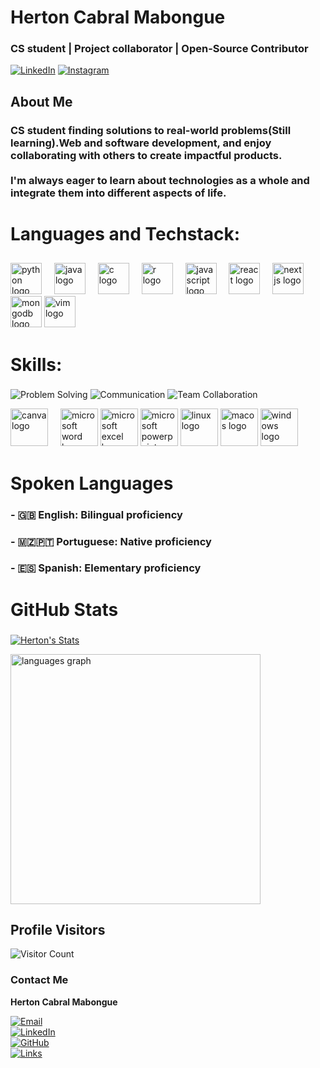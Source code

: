 <h1 align="left"> Herton Cabral Mabongue</h1>

 ### CS student | Project collaborator | Open-Source Contributor

[![LinkedIn](https://img.shields.io/badge/LinkedIn-0A66C2?style=for-the-badge&logo=linkedin&logoColor=white)](https://www.linkedin.com/in/herton13/)
[![Instagram](https://img.shields.io/badge/Instagram-E4405F?style=for-the-badge&logo=instagram&logoColor=white)](https://www.instagram.com/hert_on_cm)


## About Me

### <p align="left"> CS student finding solutions to real-world problems(Still learning).Web and software development, and enjoy collaborating with others to create impactful products.<br><br> I'm always eager to learn about technologies as a whole and integrate them into different aspects of life.</p>

# Languages and Techstack:

##
<div align="left">
  <img src="https://cdn.jsdelivr.net/gh/devicons/devicon/icons/python/python-original.svg" height="50" alt="python logo"  />
  <img width="12" />
  <img src="https://cdn.jsdelivr.net/gh/devicons/devicon/icons/java/java-original.svg" height="50" alt="java logo"  />
  <img width="12" />
  <img src="https://cdn.jsdelivr.net/gh/devicons/devicon/icons/c/c-original.svg" height="50" alt="c logo"  />
  <img width="12" />
  <img src="https://cdn.jsdelivr.net/gh/devicons/devicon/icons/r/r-original.svg" height="50" alt="r logo"  />
  <img width="12" />
  <img src="https://cdn.jsdelivr.net/gh/devicons/devicon/icons/javascript/javascript-original.svg" height="50" alt="javascript logo"  />
  <img width="12" />
  <img src="https://cdn.jsdelivr.net/gh/devicons/devicon/icons/react/react-original.svg" height="50" alt="react logo"  />
  <img width="12" />
  <img src="https://cdn.jsdelivr.net/gh/devicons/devicon/icons/nextjs/nextjs-original.svg" height="50" alt="nextjs logo"  />
  <img width="12" />
  <img src="https://cdn.jsdelivr.net/gh/devicons/devicon/icons/mongodb/mongodb-original.svg" height="50" alt="mongodb logo"  />
  <img src="https://cdn.jsdelivr.net/gh/devicons/devicon/icons/vim/vim-original.svg" height="50" alt="vim logo"  />
</div>

# Skills:

###
![Problem Solving](https://img.shields.io/badge/Problem_Solving-4CAF50?style=for-the-badge&logo=thinkpad&logoColor=white)
![Communication](https://img.shields.io/badge/Communication-FFC107?style=for-the-badge&logo=wechat&logoColor=white)
![Team Collaboration](https://img.shields.io/badge/Team_Collaboration-8E44AD?style=for-the-badge&logo=teams&logoColor=white)

<div align="left">
  <img src="https://cdn.jsdelivr.net/gh/devicons/devicon/icons/canva/canva-original.svg" height="60" alt="canva logo"  />
  <img width="12" />
  <img src="https://img.icons8.com/color/48/ms-word.png" height="60" alt="microsoft word logo"  />
  <img src= "https://img.icons8.com/color/48/ms-excel.png" height="60" alt="microsoft excel logo"  />
  <img src= "https://img.icons8.com/color/48/ms-powerpoint--v1.png" height="60" alt="microsoft powerpoint logo"  />
  <img alt="linux logo" height="60" src="https://cdn.jsdelivr.net/gh/devicons/devicon/icons/linux/linux-original.svg" />
  <img src= "https://img.icons8.com/color/48/mac-logo.png" height="60" alt="macos  logo"  />
  <img src="https://img.icons8.com/color/48/windows-10.png" height="60" alt="windows logo"  />
 
</div>

# Spoken Languages
### - 🇬🇧 English: Bilingual proficiency
### - 🇲🇿🇵🇹 Portuguese: Native proficiency
### - 🇪🇸 Spanish: Elementary proficiency


# GitHub Stats
### 
 [![Herton's Stats](https://github-readme-stats.vercel.app/api?username=HertonMabongue&theme=highcontrast&rank_icon=github&show_icons=true&show=prs_merged)](https://github.com/HertonMabongue/github-readme-stats)
<div align="left">
  <img src="https://github-readme-stats.vercel.app/api/top-langs?username=HertonMabongue&locale=en&hide_title=false&layout=pie&include_all_commits=true&count_private=truecard_width=500&langs_count=7&theme=tokyonight&hide_border=false&order=2" height="400" alt="languages graph"  />
</div>

## Profile Visitors
![Visitor Count](https://komarev.com/ghpvc/?username=HertonMabongue&color=blue)

### Contact Me

**Herton Cabral Mabongue**  

[![Email](https://img.shields.io/badge/Email-contactherton@gmail.com-blue?style=flat&logo=gmail)](mailto:contactherton@gmail.com)  
[![LinkedIn](https://img.shields.io/badge/LinkedIn-HertonMabongue-blue?style=flat&logo=linkedin)](https://www.linkedin.com/in/herton13)  
[![GitHub](https://img.shields.io/badge/GitHub-HertonMabongue-black?style=flat&logo=github)](https://github.com/HertonMabongue)  
[![Links](https://img.shields.io/badge/🌐%20My%20Links-hertonlinks.vercel.app-9cf?style=flat)](https://hertonlinks.vercel.app/)




